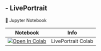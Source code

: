 ## - LivePortrait

🍊 Jupyter Notebook

| Notebook | Info
| --- | --- |
[![Open In Colab](https://colab.research.google.com/assets/colab-badge.svg)](https://colab.research.google.com/github/luoqxi/lqx-jupyters/blob/main/liveportrait-colab.ipynb) | LivePortrait Colab
